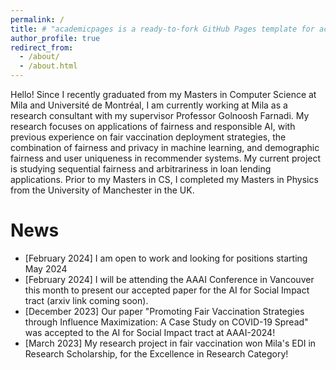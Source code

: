 ```yaml
---
permalink: /
title: # "academicpages is a ready-to-fork GitHub Pages template for academic personal websites"
author_profile: true
redirect_from: 
  - /about/
  - /about.html
---
```


Hello! Since I recently graduated from my Masters in Computer Science at Mila and Université de Montréal, I am currently working at Mila as a research consultant with my supervisor Professor Golnoosh Farnadi. My research focuses on applications of fairness and responsible AI, with previous experience on fair vaccination deployment strategies, the combination of fairness and privacy in machine learning, and demographic fairness and user uniqueness in recommender systems. My current project is studying sequential fairness and arbitrariness in loan lending applications. Prior to my Masters in CS, I completed my Masters in Physics from the University of Manchester in the UK. 

News
=====
* [February 2024] I am open to work and looking for positions starting May 2024
* [February 2024] I will be attending the AAAI Conference in Vancouver this month to present our accepted paper for the AI for Social Impact tract (arxiv link coming soon).
* [December 2023] Our paper "Promoting Fair Vaccination Strategies through Influence Maximization: A Case Study on COVID-19 Spread" was accepted to the AI for Social Impact tract at AAAI-2024!
* [March 2023] My research project in fair vaccination won Mila's EDI in Research Scholarship, for the Excellence in Research Category!

